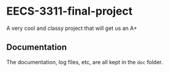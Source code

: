 # EECS-3311-final-project
A very cool and classy project that will get us an A+

## Documentation
The documentation, log files, etc, are all kept in the `doc` folder.

